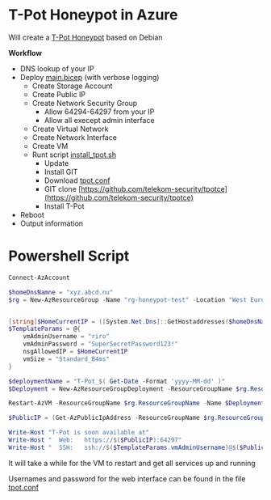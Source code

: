 # T-Pot Honeypot in Azure

Will create a [T-Pot Honeypot](https://github.com/telekom-security/tpotce) based on Debian

**Workflow**
* DNS lookup of your IP
* Deploy [main.bicep](./main.bicep) (with verbose logging)
  * Create Storage Account
  * Create Public IP
  * Create Network Security Group
    * Allow 64294-64297 from your IP
    * Allow all execept admin interface
  * Create Virtual Network
  * Create Network Interface
  * Create VM
  * Runt script [install_tpot.sh](./install_tpot.sh)
      * Update
      * Install GIT
      * Download [tpot.conf](./tpot.conf)
      * GIT clone [https://github.com/telekom-security/tpotce](https://github.com/telekom-security/tpotce)
      * Install T-Pot
* Reboot
* Output information


# Powershell Script

```powershell
Connect-AzAccount

$homeDnsNamne = "xyz.abcd.nu"
$rg = New-AzResourceGroup -Name "rg-honeypot-test" -Location "West Europe"


[string]$HomeCurrentIP = ([System.Net.Dns]::GetHostaddresses($homeDnsNamne) ).IPAddressToString
$TemplateParams = @{
    vmAdminUsername = "riro"
    vmAdminPassword = "SuperSecretPassword123!"
    nsgAllowedIP = $HomeCurrentIP
    vmSize = "Standard_B4ms"
}

$deploymentName = "T-Pot_$( Get-Date -Format 'yyyy-MM-dd' )"
$Deployment = New-AzResourceGroupDeployment -ResourceGroupName $rg.ResourceGroupName -Name $deploymentName -TemplateFile .\main.bicep -TemplateParameterObject $TemplateParams -Verbose

Restart-AzVM -ResourceGroupName $rg.ResourceGroupName -Name $Deployment.Outputs.vmName.value -NoWait | Out-Null

$PublicIP = (Get-AzPublicIpAddress -ResourceGroupName $rg.ResourceGroupName -Name $Deployment.Outputs.publicIpName.value).IpAddress

Write-Host "T-Pot is soon available at"
Write-Host "  Web:   https://$($PublicIP):64297"
Write-Host "  SSH:   ssh://$($TemplateParams.vmAdminUsername)@$($PublicIP):64295"

``` 
It will take a while for the VM to restart and get all services up and running

Usernames and password for the web interface can be found in the file [tpot.conf](./tpot.conf)
